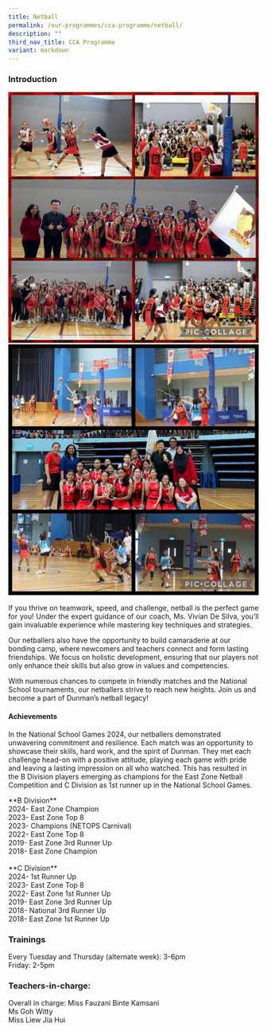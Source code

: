 ```yaml
---
title: Netball
permalink: /our-programmes/cca-programme/netball/
description: ""
third_nav_title: CCA Programme
variant: markdown
---
```

### Introduction

![](/images/CCA%20Photos/Netball/COLLAGE_B_DIV.jpg)
![](/images/CCA%20Photos/Netball/COLLAGE_C_DIV.jpg)
<p style="text-align: justify;">If you thrive on teamwork, speed, and challenge, netball is the perfect game for you! Under the expert guidance of our coach, Ms. Vivian De Silva, you’ll gain invaluable experience while mastering key techniques and strategies.

Our netballers also have the opportunity to build camaraderie at our bonding camp, where newcomers and teachers connect and form lasting friendships. We focus on holistic development, ensuring that our players not only enhance their skills but also grow in values and competencies.

With numerous chances to compete in friendly matches and the National School tournaments, our netballers strive to reach new heights. Join us and become a part of Dunman’s netball legacy!</p><p>

#### Achievements
</p><p>
In the National School Games 2024, our netballers demonstrated unwavering commitment and resilience. Each match was an opportunity to showcase their skills, hard work, and the spirit of Dunman. They met each challenge head-on with a positive attitude, playing each game with pride and leaving a lasting impression on all who watched. This has resulted in the B Division players emerging as champions for the East Zone Netball Competition and C Division as 1st runner up in the National School Games. 
</p><p>
**B Division**<br>
2024- East Zone Champion <br>
2023- East Zone Top 8 <br>
2023- Champions (NETOPS Carnival)<br>
2022- East Zone Top 8<br>
2019- East Zone 3rd Runner Up<br>
2018- East Zone Champion<br>
<br>
**C Division**<br>
2024- 1st Runner Up <br>
2023- East Zone Top 8 <br>
2022- East Zone 1st Runner Up <br>
2019- East Zone 3rd Runner Up<br>
2018- National 3rd Runner Up<br>
2018- East Zone 1st Runner Up<br>

### Trainings
Every Tuesday and Thursday (alternate week): 3-6pm<br>
Friday: 2-5pm

### Teachers-in-charge:
Overall in charge: Miss Fauzani Binte Kamsani  
Ms Goh Witty  
Miss Liew Jia Hui   


</p>